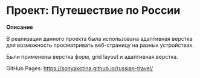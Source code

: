 # Проект: Путешествие по России

**Описание**

В реализации данного проекта была использована адаптивная верстка для возможность просматривать веб-страницу на разных устройствах.

Были применены верстка форм, grid layout и адаптивная верстка. 

GitHub Pages: https://sonyakotina.github.io/russian-travel/
